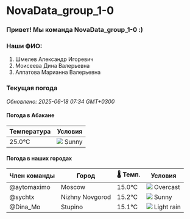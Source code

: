 # NovaData_group_1-0
### Привет! Мы команда NovaData_group_1-0 :)

### Наши ФИО:
1. Шмелев Александр Игоревич
2. Моисеева Дина Валерьевна
3. Алпатова Марианна Валерьевна

### Текущая погода
<!-- WEATHER:START -->
_Обновлено: 2025-06-18 07:34 GMT+0300_

#### Погода в Абакане

| Температура | Условия |
|-------------|----------|
| 25.0°C     | ![](https://cdn.weatherapi.com/weather/64x64/day/113.png) Sunny |

#### Погода в наших городах

| Член команды  | Город               | 🌡️ Темп.  | Условия          |
|---------------|---------------------|-----------|--------------------|
| @aytomaximo    | Moscow              |   15.0°C | ![](https://cdn.weatherapi.com/weather/64x64/day/122.png) Overcast     |
| @sychtx        | Nizhny Novgorod     |   15.2°C | ![](https://cdn.weatherapi.com/weather/64x64/day/113.png) Sunny        |
| @Dina_Mo       | Stupino             |   15.1°C | ![](https://cdn.weatherapi.com/weather/64x64/day/296.png) Light rain   |

<!-- WEATHER:END -->
